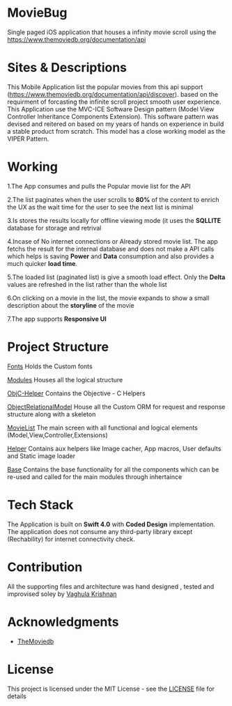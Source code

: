 # MovieBug
Single paged iOS application that houses a infinity movie scroll using the https://www.themoviedb.org/documentation/api

# Sites & Descriptions
This Mobile Application list the popular movies from this api support (https://www.themoviedb.org/documentation/api/discover). based on the requirment of forcasting the infinite scroll project smooth user experience.
This Application use the MVC-ICE Software Design pattern (Model View Controller Inheritance Components Extension). This software pattern was devised and reitered on based on my years of hands on experience in build a stable product from scratch. This model has a close working model as the VIPER Pattern.

# Working
1.The App consumes and pulls the Popular movie list for the API 


2.The list paginates when the user scrolls to **80%** of the content to enrich the UX as the wait time for the user to see the next list is minimal


3.Is stores the results locally for offline viewing mode (it uses the **SQLLITE** database for storage and retrival


4.Incase of No internet connections or Already stored movie list. The app fetchs the result for the internal database and does not make a API calls which helps is saving **Power** and **Data** consumption and also provides a much quicker **load time**.


5.The loaded list (paginated list) is give a smooth load effect. Only the **Delta** values are refreshed in the list rather than the whole list


6.On clicking on a movie in the list, the movie expands to show a small description about the **storyline** of the movie 


7.The app supports **Responsive UI**

# Project Structure

[Fonts](https://github.com/vaghul/MovieBug/tree/master/MovieBug/Fonts)
Holds the Custom fonts 

[Modules](https://github.com/vaghul/MovieBug/tree/master/MovieBug/Modules)
Houses all the logical structure 

[ObjC-Helper](https://github.com/vaghul/MovieBug/tree/master/MovieBug/Modules/ObjC-Helper)
 Contains the Objective - C Helpers


[ObjectRelationalModel](https://github.com/vaghul/MovieBug/tree/master/MovieBug/Modules/ObjectRelationModel)
House all the Custom ORM for request and response structure along with a skeleton 


[MovieList](https://github.com/vaghul/MovieBug/tree/master/MovieBug/Modules/MovieList)
The main screen with all functional and logical elements (Model,View,Controller,Extensions)


[Helper](https://github.com/vaghul/MovieBug/tree/master/MovieBug/Modules/Helper)
Contains aux helpers like Image cacher, App macros, User defaults and Static image loader


[Base](https://github.com/vaghul/MovieBug/tree/master/MovieBug/Modules/Base)
    Contains the base functionality for all the components which can be re-used and called for the main modules through inhertaince 

# Tech Stack
The Application is built on **Swift 4.0** with **Coded Design** implementation. The application does not consume any third-party library except (Rechability) for internet connectivity check. 

# Contribution
All the supporting files and architecture was hand designed , tested and improvised soley by [Vaghula Krishnan](https://github.com/vaghul)

# Acknowledgments
* [TheMoviedb](http://themoviedb.org/)

# License
This project is licensed under the MIT License - see the [LICENSE](https://github.com/vaghul/MovieBug/blob/master/LICENSE) file for details

